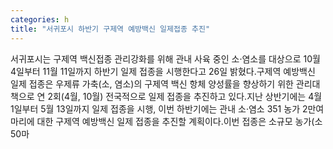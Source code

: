 ```yaml
---
categories: h
title: "서귀포시 하반기 구제역 예방백신 일제접종 추진"
---
```

서귀포시는 구제역 백신접종 관리강화를 위해 관내 사육 중인 소·염소를 대상으로 10월 4일부터 11월 11일까지 하반기 일제 접종을 시행한다고 26일 밝혔다.구제역 예방백신 일제 접종은 우제류 가축(소, 염소)의 구제역 백신 항체 양성률을 향상하기 위한 관리대책으로 연 2회(4월, 10월) 전국적으로 일제 접종을 추진하고 있다.지난 상반기에는 4월 1일부터 5월 13일까지 일제 접종을 시행, 이번 하반기에는 관내 소·염소 351 농가 2만여 마리에 대한 구제역 예방백신 일제 접종을 추진할 계획이다.이번 접종은 소규모 농가(소 50마